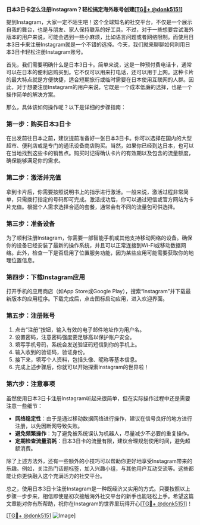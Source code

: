 **日本3日卡怎么注册Instagram？轻松搞定海外账号创建[[TG💪+ @donk5151](https://t.me/s/donk5151)]**

提到Instagram，大家一定不陌生吧！这个全球知名的社交平台，不仅是一个展示自我的舞台，也是与朋友、家人保持联系的好工具。不过，对于一些想要尝试海外版本的用户来说，可能会遇到一些小麻烦，比如语言问题或者网络限制。而使用日本3日卡来注册Instagram就是一个不错的选择。今天，我们就来聊聊如何利用日本3日卡轻松注册Instagram账号。

首先，我们需要明确什么是日本3日卡。简单来说，这是一种预付费电话卡，通常可以在日本的便利店购买到。它不仅可以用来打电话，还可以用于上网。这种卡片的最大特点就是方便快捷，适合短期旅行或临时需要在日本使用互联网的人群。因此，对于想要注册Instagram的用户来说，它既是一个成本低廉的选择，也是一个操作简单的解决方案。

那么，具体该如何操作呢？以下是详细的步骤指南：

### **第一步：购买日本3日卡**
在出发前往日本之前，建议提前准备好一张日本3日卡。你可以选择在国内的大型超市、便利店或是专门的通讯设备商店购买。当然，如果你已经到达日本，也可以在当地找到这些卡的销售点。购买时记得确认卡片的有效期以及包含的流量额度，确保能够满足你的需求。

### **第二步：激活并充值**
拿到卡片后，你需要按照说明书上的指示进行激活。一般来说，激活过程非常简单，只需拨打指定的号码即可完成。激活成功后，你可以通过短信或官方网站为卡片充值。根据个人需求选择合适的套餐，通常会有不同的流量包可供选择。

### **第三步：准备设备**
为了顺利注册Instagram，你需要一部智能手机或其他支持移动网络的设备。确保你的设备已经安装了最新的操作系统，并且可以正常连接到Wi-Fi或移动数据网络。此外，检查一下是否启用了位置服务功能，因为某些应用可能需要获取你的地理位置信息。

### **第四步：下载Instagram应用**
打开手机的应用商店（如App Store或Google Play），搜索“Instagram”并下载最新版本的应用程序。下载完成后，点击图标启动应用，进入欢迎界面。

### **第五步：注册账号**
1. 点击“注册”按钮，输入有效的电子邮件地址作为用户名。
2. 设置密码，注意密码强度要足够高以保护账户安全。
3. 填写手机号码，系统会发送验证码短信到你的手机上。
4. 输入收到的验证码，验证身份。
5. 接下来，填写个人资料，包括头像、昵称等基本信息。
6. 完成上述步骤后，你就可以开始探索Instagram的世界啦！

### **第六步：注意事项**
虽然使用日本3日卡注册Instagram听起来很简单，但在实际操作过程中还是需要注意一些细节：
- **网络稳定性**：由于是通过移动数据网络进行操作，建议在信号良好的地方进行注册，以免因断网导致失败。
- **避免频繁操作**：为了避免被系统误认为机器人，尽量减少不必要的重复操作。
- **定期检查流量消耗**：日本3日卡的流量有限，建议合理规划使用时间，避免超额消费。

除了上述方法外，还有一些额外的小技巧可以帮助你更好地享受Instagram带来的乐趣。例如，关注热门话题标签，加入兴趣小组，与其他用户互动交流等。这些都能让你更快融入这个充满活力的社交平台。

总之，使用日本3日卡注册Instagram是一种既经济又实用的方式。只要按照以上步骤一步步来，相信即使是初次接触海外社交平台的新手也能轻松上手。希望这篇文章能对你有所帮助，祝你在Instagram的世界里玩得开心[[TG💪+ @donk5151](https://t.me/s/donk5151)]！

[[TG💪+ @donk5151](https://t.me/s/donk5151) ![Image](https://i.postimg.cc/rwNCRYN7/Snipaste-2025-04-30-17-27-05.png)]